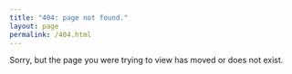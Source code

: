 ```yaml
---
title: "404: page not found."
layout: page
permalink: /404.html
---
```


Sorry, but the page you were trying to view has moved or does not exist.

